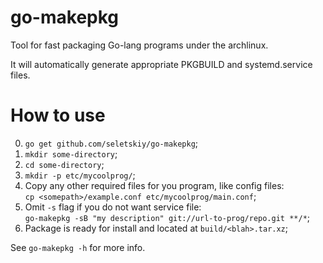 go-makepkg
==========

Tool for fast packaging Go-lang programs under the archlinux.

It will automatically generate appropriate PKGBUILD and systemd.service files.

How to use
==========

0. `go get github.com/seletskiy/go-makepkg`;
1. `mkdir some-directory`;
2. `cd some-directory`;
3. `mkdir -p etc/mycoolprog/`;
4. Copy any other required files for you program, like config files:  
   `cp <somepath>/example.conf etc/mycoolprog/main.conf`;
5. Omit `-s` flag if you do not want service file:  
   `go-makepkg -sB "my description" git://url-to-prog/repo.git **/*`;
6. Package is ready for install and located at `build/<blah>.tar.xz`;

See `go-makepkg -h` for more info.
